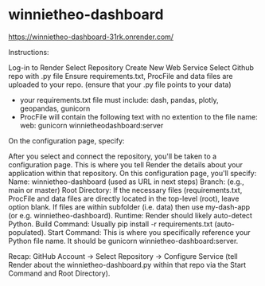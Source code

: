 # winnietheo-dashboard

https://winnietheo-dashboard-31rk.onrender.com/

Instructions:

Log-in to Render
Select Repository
Create New Web Service
Select Github repo with .py file
Ensure requirements.txt, ProcFile and data files are uploaded to your repo. (ensure that your .py file points to your data)
 - your requirements.txt file must include: dash, pandas, plotly, geopandas, gunicorn
 - ProcFile will contain the following text with no extention to the file name: web: gunicorn winnietheodashboard:server

On the configuration page, specify:

After you select and connect the repository, you'll be taken to a configuration page. This is where you tell Render the details about your application within that repository.
On this configuration page, you'll specify:
Name: winnietheo-dashboard (used as URL in next steps)
Branch: (e.g., main or master)
Root Directory: If the necessary files (requirements.txt, ProcFile and data files are directly located in the top-level (root), leave option blank.
If files are within subfolder (i.e. data) then use my-dash-app (or e.g. winnietheo-dashboard).
Runtime: Render should likely auto-detect Python.
Build Command: Usually pip install -r requirements.txt (auto-populated).
Start Command: This is where you specifically reference your Python file name. It should be gunicorn winnietheo-dashboard:server.

Recap:
GitHub Account -> Select Repository -> Configure Service (tell Render about the winnietheo-dashboard.py within that repo via the Start Command and Root Directory).
